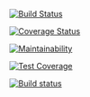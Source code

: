 [![Build Status](https://travis-ci.com/Stuartbkushner/express-api-template.svg?branch=main)](https://travis-ci.com/Stuartbkushner/express-api-template)

[![Coverage Status](https://coveralls.io/repos/github/Stuartbkushner/express-api-template/badge.svg?branch=main)](https://coveralls.io/github/Stuartbkushner/express-api-template?branch=main)

[![Maintainability](https://api.codeclimate.com/v1/badges/3ceae698259b8a6a7149/maintainability)](https://codeclimate.com/github/Stuartbkushner/express-api-template/maintainability)

[![Test Coverage](https://api.codeclimate.com/v1/badges/3ceae698259b8a6a7149/test_coverage)](https://codeclimate.com/github/Stuartbkushner/express-api-template/test_coverage)

[![Build status](https://ci.appveyor.com/api/projects/status/7qyyxg9lmw8d6qyw?svg=true)](https://ci.appveyor.com/project/Stuartbkushner/express-api-template)
